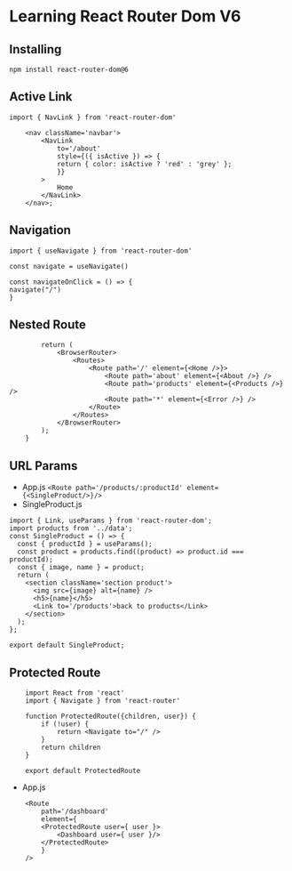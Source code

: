 # Learning React Router Dom V6

## Installing

`npm install react-router-dom@6`

## Active Link
```
import { NavLink } from 'react-router-dom'

    <nav className='navbar'>
        <NavLink
            to='/about'
            style={({ isActive }) => {
            return { color: isActive ? 'red' : 'grey' };
            }}
        >
            Home
        </NavLink>
    </nav>;
```

## Navigation

```
import { useNavigate } from 'react-router-dom'

const navigate = useNavigate()

const navigateOnClick = () => {
navigate("/")
}
```

## Nested Route

```    function App() {
        return (
            <BrowserRouter>
                <Routes>
                    <Route path='/' element={<Home />}>
                        <Route path='about' element={<About />} />
                        <Route path='products' element={<Products />} />
                        <Route path='*' element={<Error />} />
                    </Route>
                </Routes>
            </BrowserRouter>
        );
    }
```

## URL Params
* App.js
` <Route path='/products/:productId' element={<SingleProduct/>}/> `
* SingleProduct.js
```
import { Link, useParams } from 'react-router-dom';
import products from '../data';
const SingleProduct = () => {
  const { productId } = useParams();
  const product = products.find((product) => product.id === productId);
  const { image, name } = product;
  return (
    <section className='section product'>
      <img src={image} alt={name} />
      <h5>{name}</h5>
      <Link to='/products'>back to products</Link>
    </section>
  );
};

export default SingleProduct;
```

## Protected Route
```
    import React from 'react'
    import { Navigate } from 'react-router'

    function ProtectedRoute({children, user}) {
        if (!user) {
            return <Navigate to="/" />
        }
        return children
    }

    export default ProtectedRoute
```
* App.js
```
    <Route 
        path='/dashboard' 
        element={
        <ProtectedRoute user={ user }>
            <Dashboard user={ user }/>
        </ProtectedRoute>
        }
    />
```
